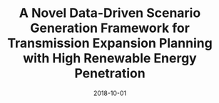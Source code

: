 ---
title: "A Novel Data-Driven Scenario Generation Framework for Transmission Expansion Planning with High Renewable Energy Penetration"
collection: publications
category: manuscripts
permalink: /publication/2018-10-01-data-driven-scenario-generation
excerpt: "This research introduces a data-driven scenario generation framework for transmission expansion planning under high renewable energy penetration. The methodology addresses uncertainty and enhances planning robustness."
date: 2018-10-01
venue: "Applied Energy"
paperurl: https://doi.org/10.1016/j.apenergy.2018.106789
citation: "Sun, M., Cremer, J. L., & Strbac, G. (2018). 'A Novel Data-Driven Scenario Generation Framework for Transmission Expansion Planning with High Renewable Energy Penetration.' Applied Energy, 224, 106789."
---